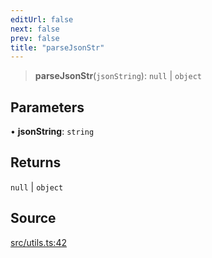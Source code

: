 ```yaml
---
editUrl: false
next: false
prev: false
title: "parseJsonStr"
---
```


> **parseJsonStr**(`jsonString`): `null` \| `object`

## Parameters

• **jsonString**: `string`

## Returns

`null` \| `object`

## Source

[src/utils.ts:42](https://github.com/eddienubes/sagetest/blob/e842b4f/src/utils.ts#L42)
